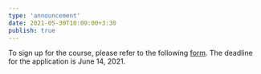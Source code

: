 ```yaml
---
type: 'announcement'
date: 2021-05-30T10:00:00+3:30
publish: true
---
```

To sign up for the course, please refer to the following [form](https://docs.google.com/forms/d/e/1FAIpQLScp3_Ra7zIwugD0FAblhPPWh9Vmib0bV1GavcIZpys2wXMh7g/viewform). The deadline for the application is June 14, 2021.
